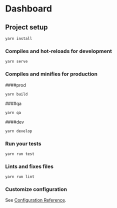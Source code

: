 # Dashboard

## Project setup
```
yarn install
```

### Compiles and hot-reloads for development
```
yarn serve
```

### Compiles and minifies for production
####prod
```
yarn build
```
####qa
```
yarn qa
```
####dev
```
yarn develop
```
### Run your tests
```
yarn run test
```

### Lints and fixes files
```
yarn run lint
```

### Customize configuration
See [Configuration Reference](https://cli.vuejs.org/config/).
